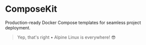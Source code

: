# ComposeKit
Production-ready Docker Compose templates for seamless project deployment.

> Yep, that's right • Alpine Linux is everywhere! 😎
